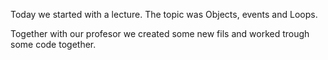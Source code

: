 Today we started with a lecture. The topic was Objects, events and Loops.

Together with our profesor we created some new fils and worked trough some code together.